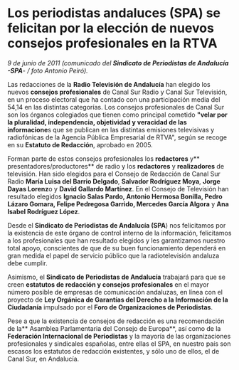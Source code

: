# Los periodistas andaluces (SPA) se felicitan por la elección de nuevos consejos profesionales en la RTVA

*9 de junio de 2011 (comunicado del **Sindicato de Periodistas de Andalucía -SPA**- / foto Antonio Peiró).*

Las redacciones de la **Radio Televisión de Andalucía** han elegido los nuevos **consejos profesionales** de Canal Sur Radio y Canal Sur Televisión, en un proceso electoral que ha contado con una participación media del 54,14 en las distintas categorías. Los consejos profesionales de Canal Sur son los órganos colegiados que tienen como principal cometido **"velar por la pluralidad, independencia, objetividad y veracidad de las informacione**s que se publican en las distintas emisiones televisivas y radiofónicas de la Agencia Pública Empresarial de RTVA", según se recoge en su **Estatuto de Redacción**, aprobado en 2005.

Forman parte de estos consejos profesionales los **redactores** y** presentadores/productores** de radio y los **redactores** y **realizadores** de televisión. Han sido elegidos para el Consejo de Redacción de Canal Sur Radio **María Luisa del Barrio Delgado**, **Salvador Rodríguez Moya**, **Jorge Dayas Lorenz**o y **David Gallardo Martínez**. En el Consejo de Televisión han resultado elegidos **Ignacio Salas Pardo, Antonio Hermosa Bonilla, Pedro Lázaro Gomara, Felipe Pedregosa Garrido, Mercedes García Algora** y **Ana Isabel Rodríguez López**.

Desde el **Sindicato de Periodistas de Andalucía (SPA**) nos felicitamos por la existencia de este órgano de control interno de la información, felicitamos a los profesionales que han resultado elegidos y les garantizamos nuestro total apoyo, conscientes de que de su buen funcionamiento dependerá en gran medida el papel de servicio público que la radiotelevisión andaluza debe cumplir.

Asimismo, el **Sindicato de Periodistas de Andalucía** trabajará para que se creen **estatutos de redacción y consejos profesionales** en el mayor número posible de empresas de comunicación andaluzas, en línea con el proyecto de **Ley Orgánica de Garantías del Derecho a la Información de la Ciudadanía** impulsado por el **Foro de Organizaciones de Periodistas**.

Pese a que la existencia de consejos de redacción es una recomendación de la** Asamblea Parlamentaria del Consejo de Europa**, así como de la **Federación Internacional de Periodistas** y la mayoría de las organizaciones profesionales y sindicales españolas, entre ellas el SPA, en nuestro país son escasos los estatutos de redacción existentes, y sólo uno de ellos, el de Canal Sur, en Andalucía.
